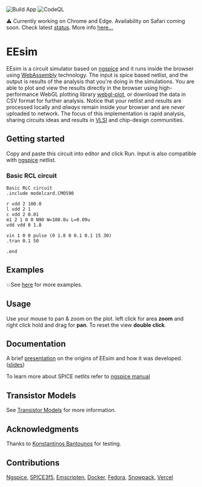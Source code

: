 ![Build App](https://github.com/danchitnis/EEsim/workflows/Build%20App/badge.svg) ![CodeQL](https://github.com/danchitnis/EEsim/workflows/CodeQL/badge.svg)

⚠ Currently working on Chrome and Edge. Availability on Safari coming soon. Check latest [status](https://wpt.fyi/results/workers/modules/dedicated-worker-import.any.html?label=master&product=chrome%5Bstable%5D&product=firefox%5Bstable%5D&product=safari%5Bstable%5D&product=chrome%5Bexperimental%5D&product=firefox%5Bexperimental%5D&product=safari%5Bexperimental%5D&aligned). More info [here...](https://github.com/danchitnis/EEsim/issues/9)

# EEsim

EEsim is a circuit simulator based on [ngspice](https://sourceforge.net/p/ngspice/ngspice/) and it runs inside the browser using [WebAssembly](https://webassembly.org/) technology. The input is spice based netlist, and the output is results of the analysis that you're doing in the simulations. You are able to plot and view the results directly in the browser using high-performance WebGL plotting library [webgl-plot](https://github.com/danchitnis/webgl-plot), or download the data in CSV format for further analysis. Notice that your netlist and results are processed locally and _always_ remain inside _your_ browser and are _never_ uploaded to network. The focus of this implementation is rapid analysis, sharing circuits ideas and results in [VLSI](https://en.wikipedia.org/wiki/Very_Large_Scale_Integration) and chip-design communities.

## Getting started

Copy and paste this circuit into editor and click Run. Input is also compatible with [ngspice](https://sourceforge.net/p/ngspice/ngspice/) netlist.

### Basic RCL circuit

```plaintext
Basic RLC circuit
.include modelcard.CMOS90

r vdd 2 100.0
l vdd 2 1
c vdd 2 0.01
m1 2 1 0 0 N90 W=100.0u L=0.09u
vdd vdd 0 1.8

vin 1 0 0 pulse (0 1.8 0 0.1 0.1 15 30)
.tran 0.1 50

.end
```

## Examples

💥See [here](https://github.com/danchitnis/EEsim/blob/main/examples.md) for more examples.

## Usage

Use your mouse to pan & zoom on the plot. left click for area **zoom** and right click hold and drag for **pan**. To reset the view **double click**.

## Documentation

A brief [presentation](https://youtu.be/BZLsTAZr1tY) on the origins of EEsim and how it was developed. ([slides](https://docs.google.com/presentation/d/e/2PACX-1vROdrVB1vpGM1tqHSvA2HpPmH6B2HpILzLM8kaqnePEtZ8UP_To8q5GsWh90YOtBjYZCUov2rnOzis7/pub?start=false&loop=false&delayms=3000))

To learn more about SPICE netlits refer to [ngspice manual](http://ngspice.sourceforge.net/docs/ngspice-manual.pdf)

## Transistor Models

See [Transistor Models](https://github.com/danchitnis/EEsim/blob/main/models.md) for more information.

## Acknowledgments

Thanks to [Konstantinos Bantounos](https://www.linkedin.com/in/kbantounos?originalSubdomain=uk) for testing.

## Contributions

[Ngspice](https://sourceforge.net/p/ngspice/ngspice/), [SPICE3f5](https://ptolemy.berkeley.edu/projects/embedded/pubs/), [Emscripten](https://emscripten.org/), [Docker](https://www.docker.com/), [Fedora](https://getfedora.org/), [Snowpack](https://www.snowpack.dev/), [Vercel](https://vercel.com/)
